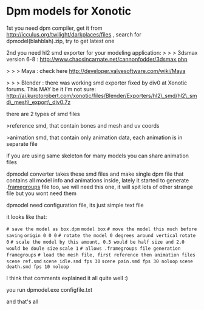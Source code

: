 Dpm models for Xonotic
======================

1st you need dpm compiler, get it from http://icculus.org/twilight/darkplaces/files , search for dpmodel(blahblah).zip, try to get latest one

2nd you need hl2 smd exporter for your modeling application:
\> \> \> 3dsmax version 6-8 : http://www.chaosincarnate.net/cannonfodder/3dsmax.php

\> \> \> Maya : check here http://developer.valvesoftware.com/wiki/Maya

\> \> \> Blender : there was working smd exporter fixed by div0 at Xonotic forums. This MAY be it I'm not sure: http://ai.kurotorobert.com/xonotic/files/Blender/Exporters/hl2\_smd/hl2\_smd\_mesh\_export\_div0.7z

there are 2 types of smd files

\>reference smd, that contain bones and mesh and uv coords

\>animation smd, that contain only animation data, each animation is in separate file

if you are using same skeleton for many models you can share animation files

dpmodel converter takes these smd files and make single dpm file that contains all model info and animations inside, lately it started to generate .[framegroups](Framegroups) file too, we will need this one, it will spit lots of other strange file but you wont need them

dpmodel need configuration file, its just simple text file

it looks like that:

`# save the model as box.dpm`
`model box`
`# move the model this much before saving`
`origin 0 0 0`
`# rotate the model 0 degrees around vertical`
`rotate 0`
`# scale the model by this amount, 0.5 would be half size and 2.0 would be doule size`
`scale 1`
`# allows .framegroups file generation`
`framegroups`
`# load the mesh file, first reference then animation files`
`scene ref.smd`
`scene idle.smd fps 30`
`scene pain.smd fps 30 noloop`
`scene death.smd fps 10 noloop`

I think that comments explained it all quite well :)

you run dpmodel.exe configfile.txt

and that's all
